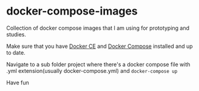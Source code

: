 # docker-compose-images
Collection of docker compose images that I am using for prototyping and studies.

Make sure that you have [Docker CE](https://docs.docker.com/engine/installation/) and 
[Docker Compose](https://github.com/docker/compose/releases) installed and up to date.

Navigate to a sub folder project where there's a docker compose file with .yml extension(usually docker-compose.yml)
and `docker-compose up`

Have fun
